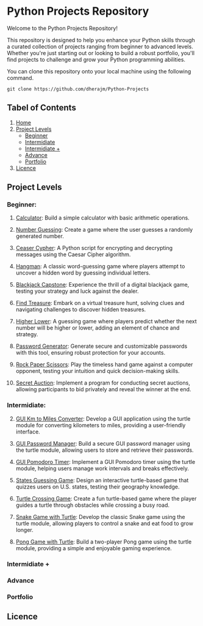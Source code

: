 # Python Projects Repository
Welcome to the Python Projects Repository!

This repository is designed to help you enhance your Python skills through a curated collection of projects ranging from beginner to advanced levels. Whether you're just starting out or looking to build a robust portfolio, you'll find projects to challenge and grow your Python programming abilities.

You can clone this repository onto your local machine using the following command.

    git clone https://github.com/dherajm/Python-Projects


## Tabel of Contents
1. [Home]()
2. [Project Levels](https://github.com/dherajm/Python-Projects/blob/main/README.md#project-levels)
   - [Beginner](https://github.com/dherajm/Python-Projects/blob/main/README.md#beginner)
   - [Intermidiate](https://github.com/dherajm/Python-Projects/blob/main/README.md#intermidiate)
   - [Intermidiate +](https://github.com/dherajm/Python-Projects/blob/main/README.md#intermidiate-)
   - [Advance](https://github.com/dherajm/Python-Projects/blob/main/README.md#advance)
   - [Portfolio](https://github.com/dherajm/Python-Projects/blob/main/README.md#portfolio)
3. [Licence](https://github.com/dherajm/Python-Projects/blob/main/README.md#licence)


## Project Levels
### Beginner:
1. [Calculator](https://github.com/dherajm/Python-Projects/tree/main/Beginner/calculator): Build a simple calculator with basic arithmetic operations.
   
2. [Number Guessing](https://github.com/dherajm/Python-Projects/tree/main/Beginner/number-guessing): Create a game where the user guesses a randomly generated number.
   
3. [Ceaser Cypher](https://github.com/dherajm/Python-Projects/tree/main/Beginner/ceaser-cypher): A Python script for encrypting and decrypting messages using the Caesar Cipher algorithm.
   
4. [Hangman](): A classic word-guessing game where players attempt to uncover a hidden word by guessing individual letters.
   
5. [Blackjack Capstone](): Experience the thrill of a digital blackjack game, testing your strategy and luck against the dealer.
    
6. [Find Treasure](): Embark on a virtual treasure hunt, solving clues and navigating challenges to discover hidden treasures.
    
7. [Higher Lower](): A guessing game where players predict whether the next number will be higher or lower, adding an element of chance and strategy.
    
8. [Password Generator](): Generate secure and customizable passwords with this tool, ensuring robust protection for your accounts.
 
9. [Rock Paper Scissors](): Play the timeless hand game against a computer opponent, testing your intuition and quick decision-making skills.
    
10. [Secret Auction](): Implement a program for conducting secret auctions, allowing participants to bid privately and reveal the winner at the end.



### Intermidiate:
2. [GUI Km to Miles Converter](): Develop a GUI application using the turtle module for converting kilometers to miles, providing a user-friendly interface.

3. [GUI Password Manager](): Build a secure GUI password manager using the turtle module, allowing users to store and retrieve their passwords.

4. [GUI Pomodoro Timer](): Implement a GUI Pomodoro timer using the turtle module, helping users manage work intervals and breaks effectively.

5. [States Guessing Game](): Design an interactive turtle-based game that quizzes users on U.S. states, testing their geography knowledge.

6. [Turtle Crossing Game](): Create a fun turtle-based game where the player guides a turtle through obstacles while crossing a busy road.

7. [Snake Game with Turtle](): Develop the classic Snake game using the turtle module, allowing players to control a snake and eat food to grow longer.

8. [Pong Game with Turtle](): Build a two-player Pong game using the turtle module, providing a simple and enjoyable gaming experience.


### Intermidiate +

### Advance

### Portfolio


## Licence
